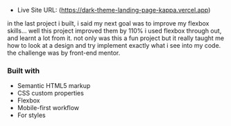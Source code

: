 
- Live Site URL: (https://dark-theme-landing-page-kappa.vercel.app)

in the last project i built, i said my next goal was to improve my flexbox skills... well this project improved them by 110% i used flexbox through out, and learnt a lot from it. not only was this a fun project but it really taught me how to look at a design and try implement exactly what i see into my code.
the challenge was by front-end mentor.

### Built with

- Semantic HTML5 markup
- CSS custom properties
- Flexbox
- Mobile-first workflow
- For styles

